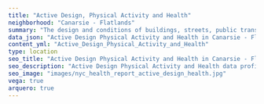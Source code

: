 ```yaml
---
title: "Active Design, Physical Activity and Health"
neighborhood: "Canarsie - Flatlands"
summary: "The design and conditions of buildings, streets, public transportation and parks influence physical activity, use of active transportation and other healthy behavior. A neighborhood's features can also impact the safety of its residents."
data_json: "Active Design Physical Activity and Health in Canarsie - Flatlands"
content_yml: "Active_Design_Physical_Activity_and_Health"
type: location
seo_title: "Active Design Physical Activity and Health in Canarsie - Flatlands"
seo_description: "Active Design Physical Activity and Health data profile for the Canarsie - Flatlands neighborhood of NYC."
seo_image: "images/nyc_health_report_active_design_health.jpg"
vega: true
arquero: true
---
```

